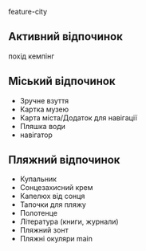  feature-city
## Активний відпочинок
похід
кемпінг
## Міський відпочинок
- Зручне взуття
- Картка музею
- Карта міста/Додаток для навігації
- Пляшка води
- навігатор


## Пляжний відпочинок

- Купальник
- Сонцезахисний крем
- Капелюх від сонця
- Тапочки для пляжу
- Полотенце
- Література (книги, журнали)
- Пляжний зонт
- Пляжні окуляри
 main
